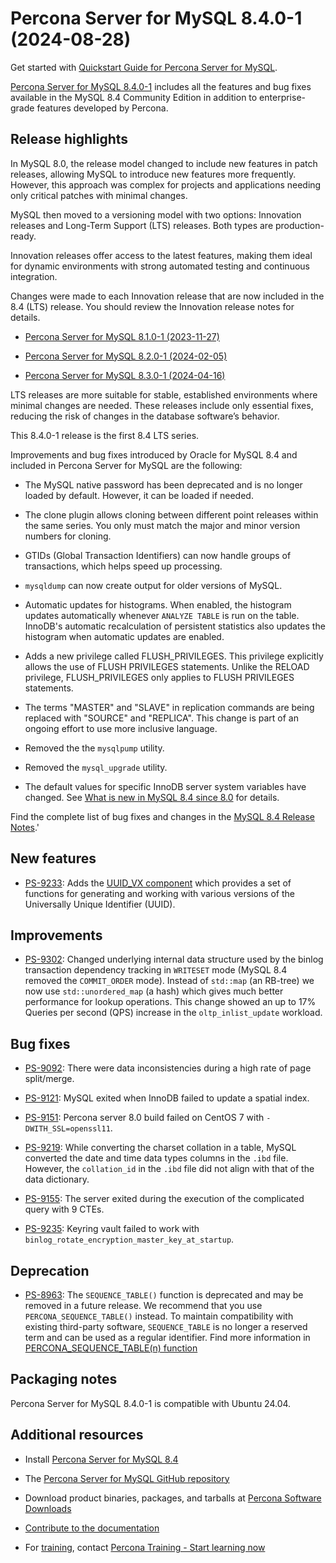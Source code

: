 # Percona Server for MySQL 8.4.0-1 (2024-08-28)

Get started with [Quickstart Guide for Percona Server for MySQL].

[Percona Server for MySQL 8.4.0-1] includes all the features and bug fixes available in the
MySQL 8.4 Community Edition in addition to enterprise-grade features developed by Percona.

## Release highlights

In MySQL 8.0, the release model changed to include new features in patch releases, allowing MySQL to introduce new features more frequently. However, this approach was complex for projects and applications needing only critical patches with minimal changes.

MySQL then moved to a versioning model with two options: Innovation releases and Long-Term Support (LTS) releases. Both types are production-ready.

Innovation releases offer access to the latest features, making them ideal for dynamic environments with strong automated testing and continuous integration.

Changes were made to each Innovation release that are now included in the 8.4 (LTS) release. You should review the Innovation release notes for details.

- [Percona Server for MySQL 8.1.0-1 (2023-11-27)](https://docs.percona.com/percona-server/innovation-release/release-notes/8.1.0-1.html)

- [Percona Server for MySQL 8.2.0-1 (2024-02-05)](https://docs.percona.com/percona-server/innovation-release/release-notes/8.2.0-1.html)

- [Percona Server for MySQL 8.3.0-1 (2024-04-16)](https://docs.percona.com/percona-server/innovation-release/release-notes/8.3.0-1.html)

LTS releases are more suitable for stable, established environments where minimal changes are needed. These releases include only essential fixes, reducing the risk of changes in the database software’s behavior.

This 8.4.0-1 release is the first 8.4 LTS series.

Improvements and bug fixes introduced by Oracle for MySQL 8.4 and included in Percona Server for MySQL are the following:

* The MySQL native password has been deprecated and is no longer loaded by default. However, it can be loaded if needed.

* The clone plugin allows cloning between different point releases within the same series. You only must match the major and minor version numbers for cloning.

* GTIDs (Global Transaction Identifiers) can now handle groups of transactions, which helps speed up processing.

* `mysqldump` can now create output for older versions of MySQL.

* Automatic updates for histograms. When enabled, the histogram updates automatically whenever `ANALYZE TABLE` is run on the table. InnoDB's automatic recalculation of persistent statistics also updates the histogram when automatic updates are enabled.

* Adds a new privilege called FLUSH_PRIVILEGES. This privilege explicitly allows the use of FLUSH PRIVILEGES statements. Unlike the RELOAD privilege, FLUSH_PRIVILEGES only applies to FLUSH PRIVILEGES statements.

* The terms "MASTER" and "SLAVE" in replication commands are being replaced with "SOURCE" and "REPLICA". This change is part of an ongoing effort to use more inclusive language.

* Removed the the `mysqlpump` utility.

* Removed the `mysql_upgrade` utility.

* The default values for specific InnoDB server system variables have changed. See [What is new in MySQL 8.4 since 8.0](https://dev.mysql.com/doc/refman/8.4/en/mysql-nutshell.html) for details.

Find the complete list of bug fixes and changes in the [MySQL 8.4 Release Notes].'

## New features

* [PS-9233](https://perconadev.atlassian.net/browse/PS-9233): Adds the [UUID_VX component](../uuid-versions.md) which provides a set of functions for generating and working with various versions of the Universally Unique Identifier (UUID).

## Improvements

* [PS-9302](https://perconadev.atlassian.net/browse/PS-9302): Changed underlying internal data structure used by the binlog transaction dependency tracking in `WRITESET` mode (MySQL 8.4 removed the `COMMIT_ORDER` mode). Instead of `std::map` (an RB-tree) we now use `std::unordered_map` (a hash) which gives much better performance for lookup operations. This change showed an up to 17% Queries per second (QPS) increase in the `oltp_inlist_update` workload.

## Bug fixes

* [PS-9092](https://perconadev.atlassian.net/browse/PS-9092): There were data inconsistencies during a high rate of page split/merge.

* [PS-9121](https://perconadev.atlassian.net/browse/PS-9121): MySQL exited when InnoDB failed to update a spatial index.

* [PS-9151](https://perconadev.atlassian.net/browse/PS-9151): Percona server 8.0 build failed on CentOS 7 with `-DWITH_SSL=openssl11`.

* [PS-9219](https://perconadev.atlassian.net/browse/PS-9219): While converting the charset collation in a table, MySQL converted the date and time data types columns in the `.ibd` file. However, the `collation_id` in the `.ibd` file did not align with that of the data dictionary.

* [PS-9155](https://perconadev.atlassian.net/browse/PS-9155): The server exited during the execution of the complicated query with 9 CTEs.

* [PS-9235](https://perconadev.atlassian.net/browse/PS-9235): Keyring vault failed to work with `binlog_rotate_encryption_master_key_at_startup`.

## Deprecation

* [PS-8963](https://perconadev.atlassian.net/browse/PS-8963): The `SEQUENCE_TABLE()` function is deprecated and may be removed in a future release. We recommend that you use `PERCONA_SEQUENCE_TABLE()` instead. To maintain compatibility with existing third-party software, `SEQUENCE_TABLE` is no longer a reserved term and can be used as a regular identifier. Find more information in [PERCONA_SEQUENCE_TABLE(n) function](../percona-sequence-table.md)

## Packaging notes

Percona Server for MySQL 8.4.0-1 is compatible with Ubuntu 24.04.

## Additional resources

* Install [Percona Server for MySQL 8.4]

* The [Percona Server for MySQL GitHub repository]

* Download product binaries, packages, and tarballs at [Percona Software Downloads]

* [Contribute to the documentation]

* For [training], contact [Percona Training - Start learning now]

[Quickstart Guide for Percona Server for MySQL]: ../quickstart-overview.md

[Quickstart Guide for Percona Server for MySQL]: ../quickstart-overview.md
[Percona Server for MySQL 8.4.0-1]: https://www.percona.com/software/mysql-database/percona-server
[MySQL 8.4 Release Notes]: https://dev.mysql.com/doc/relnotes/mysql/8.4/en/news-8-4-0.html
[Percona Server for MySQL 8.4]: https://docs.percona.com/percona-server/8.4/installation.html

[Percona Server for MySQL GitHub repository]: https://github.com/percona/percona-server
[Percona Software Downloads]: https://www.percona.com/downloads
[Contribute to the documentation]: https://github.com/percona/psmysql-docs/blob/8.0/contributing.md
[training]: https://www.percona.com/training
[Percona Training - Start learning now]: https://learn.percona.com/contact-me